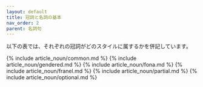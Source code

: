```yaml
---
layout: default
title: 冠詞と名詞の基本
nav_order: 2
parent: 名詞句
---
```


以下の表では、それぞれの冠詞がどのスタイルに属するかを併記しています。

{% include article_noun/common.md %}
{% include article_noun/gendered.md %}
{% include article_noun/fona.md %}
{% include article_noun/franel.md %}
{% include article_noun/partial.md %}
{% include article_noun/optional.md %}
